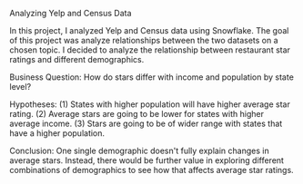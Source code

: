 Analyzing Yelp and Census Data

In this project, I analyzed Yelp and Census data using Snowflake. The goal of this project was analyze relationships between the two datasets on a chosen topic. I decided to analyze the relationship between restaurant star ratings and different demographics.

Business Question: How do stars differ with income and population by state level?

Hypotheses: (1) States with higher population will have higher average star rating. 
            (2) Average stars are going to be lower for states with higher average income. 
            (3) Stars are going to be of wider range with states that have a higher population. 

Conclusion: One single demographic doesn't fully explain changes in average stars. Instead, there would be further value in exploring different combinations of demographics to see how that affects average star ratings. 

